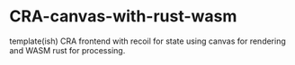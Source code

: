 # CRA-canvas-with-rust-wasm
template(ish) CRA frontend with recoil for state using canvas for rendering and WASM rust for processing.
